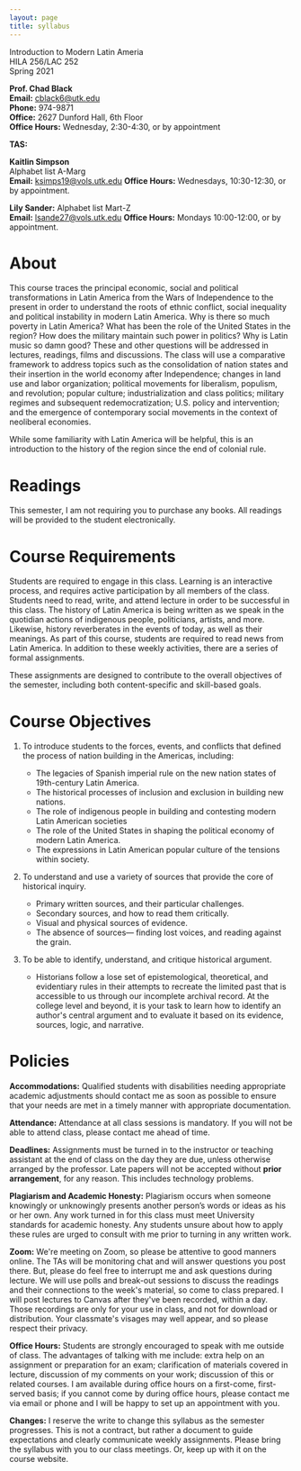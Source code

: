 ```yaml
---
layout: page
title: syllabus
---
```


Introduction to Modern Latin Ameria  
HILA 256/LAC 252  
Spring 2021  

**Prof. Chad Black**  
**Email:** cblack6@utk.edu  
**Phone:** 974-9871  
**Office:** 2627 Dunford Hall, 6th Floor  
**Office Hours:** Wednesday, 2:30-4:30, or by appointment  


**TAS:** 

**Kaitlin Simpson**  
Alphabet list A-Marg  
**Email:**  ksimps19@vols.utk.edu
**Office Hours:** Wednesdays, 10:30-12:30, or by appointment.

**Lily Sander:**
Alphabet list Mart-Z  
**Email:** lsande27@vols.utk.edu
**Office Hours:** Mondays 10:00-12:00, or by appointment.


# About

This course traces the principal economic, social and political transformations
in Latin America from the Wars of Independence to the present in order to
understand the roots of ethnic conflict, social inequality and political
instability in modern Latin America. Why is there so much poverty in Latin
America? What has been the role of the United States in the region? How does
the military maintain such power in politics? Why is Latin music so damn good?
These and other questions will be addressed in lectures, readings, films and
discussions. The class will use a comparative framework to address topics such
as the consolidation of nation states and their insertion in the world economy
after Independence; changes in land use and labor organization; political
movements for liberalism, populism, and revolution; popular culture;
industrialization and class politics; military regimes and subsequent
redemocratization; U.S. policy and intervention; and the emergence of
contemporary social movements in the context of neoliberal economies.

While some familiarity with Latin America will be helpful, this is an
introduction to the history of the region since the end of colonial rule. 

# Readings

This semester, I am not requiring you to purchase any books. All readings will
be provided to the student electronically.

# Course Requirements

Students are required to engage in this class. Learning is an interactive
process, and requires active participation by all members of the class.
Students need to read, write, and attend lecture in order to be successful in
this class. The history of Latin America is being written as we
speak in the quotidian actions of indigenous people, politicians, artists, and more.
Likewise, history reverberates in the events of today, as well as their
meanings. As part of this course, students are required to read news from Latin
America. In addition to these weekly activities, there are a series of formal assignments. 


These assignments are designed to contribute to the overall objectives of the
semester, including both content-specific and skill-based goals. 

# Course Objectives

1. To introduce students to the forces, events, and conflicts that defined the
   process of nation building in the Americas, including:
   * The legacies of Spanish imperial rule on the new nation states of 19th-century Latin America. 
   * The historical processes of inclusion and exclusion in building new nations.
   * The role of indigenous people in building and contesting modern Latin American societies
   * The role of the United States in shaping the political economy of modern Latin America.
   * The expressions in Latin American popular culture of the tensions within society.


2. To understand and use a variety of sources that provide the core of historical inquiry.
   * Primary written sources, and their particular challenges.
   * Secondary sources, and how to read them critically.
   * Visual and physical sources of evidence.
   * The absence of sources— finding lost voices, and reading against the grain.


3. To be able to identify, understand, and critique historical argument.
   * Historians follow a lose set of epistemological, theoretical, and
   evidentiary rules in their attempts to recreate the limited past that is
   accessible to us through our incomplete archival record. At the college
   level and beyond, it is your task to learn how to identify an author's
   central argument and to evaluate it based on its evidence, sources, logic,
   and narrative. 

# Policies

**Accommodations:** Qualified students with disabilities needing appropriate
academic adjustments should contact me as soon as possible to ensure that your
needs are met in a timely manner with appropriate documentation.

__Attendance:__ Attendance at all class sessions is mandatory. If you will not be able to attend class, please contact me ahead of time.

**Deadlines:**  Assignments must be turned in to the instructor or teaching
assistant at the end of class on the day they are due, unless otherwise
arranged by the professor. Late papers will not be accepted without **prior
arrangement**, for any reason. This includes technology problems.

**Plagiarism and Academic Honesty:** Plagiarism occurs when someone knowingly
or unknowingly presents another person’s words or ideas as his or her own. Any
work turned in for this class must meet University standards for academic
honesty. Any students unsure about how to apply these rules are urged to
consult with me prior to turning in any written work. 

**Zoom:** We're meeting on Zoom, so please be attentive to good manners online.
The TAs will be monitoring chat and will answer questions you post there. But,
please do feel free to interrupt me and ask questions during lecture. We will
use polls and break-out sessions to discuss the readings and their connections
to the week's material, so come to class prepared. I will post lectures to
Canvas after they've been recorded, within a day. Those recordings are only for
your use in class, and not for download or distribution. Your classmate's
visages may well appear, and so please respect their privacy.

**Office Hours:** Students are strongly encouraged to speak with me outside of class. The advantages of talking with me include: extra help on an assignment or preparation for an exam; clarification of materials covered in lecture, discussion of my comments on your work; discussion of this or related courses. I am available during office hours on a first-come, first-served basis; if you cannot come by during office hours, please contact me via email or phone and I will be happy to set up an appointment with you.

**Changes:** I reserve the write to change this syllabus as the semester progresses. This is not a contract, but rather a document to guide expectations and clearly communicate weekly assignments. Please bring the syllabus with you to our class meetings. Or, keep up with it on the course website.




